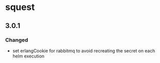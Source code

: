# squest

## 3.0.1

### Changed

- set erlangCookie for rabbitmq to avoid recreating the secret on each helm execution
